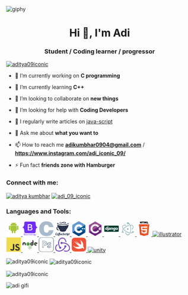 
![giphy](https://user-images.githubusercontent.com/79000241/110577300-64b43880-8188-11eb-8393-a6bc08bebad7.gif)


<h1 align="center">Hi 👋, I'm Adi</h1>
<h3 align="center">Student / Coding learner / progressor</h3>

<p align="left"> <a href="https://github.com/ryo-ma/github-profile-trophy"><img src="https://github-profile-trophy.vercel.app/?username=aditya09iconic" alt="aditya09iconic" /></a> </p>

- 🔭 I’m currently working on **C programming**

- 🌱 I’m currently learning **C++**

- 👯 I’m looking to collaborate on **new things**

- 🤝 I’m looking for help with **Coding Developers**

- 📝 I regularly write articles on [java-script](java)

- 💬 Ask me about **what you want to**

- 📫 How to reach me **adikumbhar0904@gmail.com** / **https://www.instagram.com/adi_iconic_09/**

- ⚡ Fun fact **friends zone with Hamburger**

<h3 align="left">Connect with me:</h3>
<p align="left">
<a href="https://fb.com/aditya kumbhar" target="blank"><img align="center" src="https://cdn.jsdelivr.net/npm/simple-icons@3.0.1/icons/facebook.svg" alt="aditya kumbhar" height="30" width="40" /></a>
<a href="https://instagram.com/adi_09_iconic" target="blank"><img align="center" src="https://cdn.jsdelivr.net/npm/simple-icons@3.0.1/icons/instagram.svg" alt="adi_09_iconic" height="30" width="40" /></a>
</p>

<h3 align="left">Languages and Tools:</h3>
<p align="left"> <a href="https://developer.android.com" target="_blank"> <img src="https://raw.githubusercontent.com/devicons/devicon/master/icons/android/android-original-wordmark.svg" alt="android" width="40" height="40"/> </a> <a href="https://getbootstrap.com" target="_blank"> <img src="https://raw.githubusercontent.com/devicons/devicon/master/icons/bootstrap/bootstrap-plain-wordmark.svg" alt="bootstrap" width="40" height="40"/> </a> <a href="https://www.cprogramming.com/" target="_blank"> <img src="https://raw.githubusercontent.com/devicons/devicon/master/icons/c/c-original.svg" alt="c" width="40" height="40"/> </a> <a href="https://offeescript.org" target="_blank"> <img src="https://raw.githubusercontent.com/devicons/devicon/master/icons/coffeescript/coffeescript-original-wordmark.svg" alt="coffeescript" width="40" height="40"/> </a> <a href="https://www.w3schools.com/cpp/" target="_blank"> <img src="https://raw.githubusercontent.com/devicons/devicon/master/icons/cplusplus/cplusplus-original.svg" alt="cplusplus" width="40" height="40"/> </a> <a href="https://www.w3schools.com/cs/" target="_blank"> <img src="https://raw.githubusercontent.com/devicons/devicon/master/icons/csharp/csharp-original.svg" alt="csharp" width="40" height="40"/> </a> <a href="https://www.djangoproject.com/" target="_blank"> <img src="https://raw.githubusercontent.com/devicons/devicon/master/icons/django/django-original.svg" alt="django" width="40" height="40"/> </a> <a href="https://www.electronjs.org" target="_blank"> <img src="https://raw.githubusercontent.com/devicons/devicon/master/icons/electron/electron-original.svg" alt="electron" width="40" height="40"/> </a> <a href="https://www.w3.org/html/" target="_blank"> <img src="https://raw.githubusercontent.com/devicons/devicon/master/icons/html5/html5-original-wordmark.svg" alt="html5" width="40" height="40"/> </a> <a href="https://www.adobe.com/in/products/illustrator.html" target="_blank"> <img src="https://www.vectorlogo.zone/logos/adobe_illustrator/adobe_illustrator-icon.svg" alt="illustrator" width="40" height="40"/> </a> <a href="https://developer.mozilla.org/en-US/docs/Web/JavaScript" target="_blank"> <img src="https://raw.githubusercontent.com/devicons/devicon/master/icons/javascript/javascript-original.svg" alt="javascript" width="40" height="40"/> </a> <a href="https://nodejs.org" target="_blank"> <img src="https://raw.githubusercontent.com/devicons/devicon/master/icons/nodejs/nodejs-original-wordmark.svg" alt="nodejs" width="40" height="40"/> </a> <a href="https://www.photoshop.com/en" target="_blank"> <img src="https://raw.githubusercontent.com/devicons/devicon/master/icons/photoshop/photoshop-line.svg" alt="photoshop" width="40" height="40"/> </a> <a href="https://redux.js.org" target="_blank"> <img src="https://raw.githubusercontent.com/devicons/devicon/master/icons/redux/redux-original.svg" alt="redux" width="40" height="40"/> </a> <a href="https://developer.apple.com/swift/" target="_blank"> <img src="https://raw.githubusercontent.com/devicons/devicon/master/icons/swift/swift-original.svg" alt="swift" width="40" height="40"/> </a> <a href="https://unity.com/" target="_blank"> <img src="https://www.vectorlogo.zone/logos/unity3d/unity3d-icon.svg" alt="unity" width="40" height="40"/> </a> </p>

<p><img align="left" src="https://github-readme-stats.vercel.app/api/top-langs?username=aditya09iconic&show_icons=true&locale=en&layout=compact" alt="aditya09iconic" /></p>

<p>&nbsp;<img align="center" src="https://github-readme-stats.vercel.app/api?username=aditya09iconic&show_icons=true&locale=en" alt="aditya09iconic" /></p>

<p><img align="center" src="https://github-readme-streak-stats.herokuapp.com/?user=aditya09iconic&" alt="aditya09iconic" /></p>

  





![adi gifi](https://user-images.githubusercontent.com/79000241/110576307-8f9d8d00-8186-11eb-85f1-07c179de85d7.gif)
